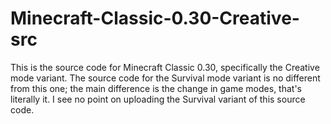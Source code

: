 # Minecraft-Classic-0.30-Creative-src
This is the source code for Minecraft Classic 0.30, specifically the Creative mode variant. The source code for the Survival mode variant is no different from this one; the main difference is the change in game modes, that's literally it. I see no point on uploading the Survival variant of this source code.
